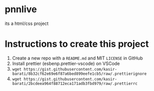# pnnlive

its a html/css project

# Instructions to create this project

1. Create a new repo with a `README.md` and MIT `LICENSE` in GitHub
2. Install prettier (esbenp.prettier-vscode) on VSCode
3. `wget https://gist.githubusercontent.com/kasir-barati/8b32cf62e69e6f87a6bed899eefe1cb5/raw/.prettierignore`
4. `wget https://gist.githubusercontent.com/kasir-barati/2bcdeea964f88712eca171adb3fbd979/raw/.prettierrc`
